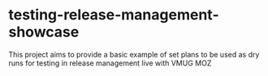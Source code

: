 # testing-release-management-showcase
This project aims to provide a basic example of set plans to be used as dry runs for testing in release management live with VMUG MOZ
